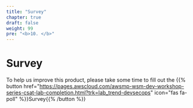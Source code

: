 ```yaml
---
title: "Survey"
chapter: true
draft: false
weight: 99
pre: "<b>10. </b>"
---
```


# Survey

To help us improve this product, please take some time to fill out the {{% button href="https://pages.awscloud.com/awsmp-wsm-dev-workshop-series-csat-lab-completion.html?trk=lab_trend-devsecops" icon="fas fa-poll" %}}Survey{{% /button %}}

